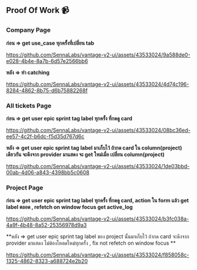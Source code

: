 ## Proof Of Work 📹

### Company Page
**ก่อน =>   get use_case ทุกครั้งที่เปลี่ยน tab**

https://github.com/SennaLabs/vantage-v2-ui/assets/43533024/9a588de0-e028-4b4e-8a7b-6d57e2566bb6

**หลัง => ทำ catching**

https://github.com/SennaLabs/vantage-v2-ui/assets/43533024/4d74c196-8284-4862-8b75-d6b75882268f

### All tickets Page

**ก่อน => get user epic sprint tag label ทุกครั้ง ที่กดดู card**

https://github.com/SennaLabs/vantage-v2-ui/assets/43533024/08bc36ed-ee57-4c2f-b6dc-f5d35d767d6c

**หลัง => get user epic sprint tag label มาเก็บไว้ ถ้ากด card ใน column(project) เดียวกัน จะดึงจาก provider มาแสดง จะ get ใหม่เมื่อ เปลี่ยน column(project)**

https://github.com/SennaLabs/vantage-v2-ui/assets/43533024/1de03bbd-00ab-4d06-a843-4398bb5c0608

### Project Page

**ก่อน =>  get user epic sprint tag label ทุกครั้ง ที่กดดู card, action ใน form แล้ว get label ตลอด , refetch on window focus get active_log**


https://github.com/SennaLabs/vantage-v2-ui/assets/43533024/b3fc038a-4a9f-4b48-8a52-25356978d9a3

**หลัง => get user epic sprint tag label ของ project นั้นมาเก็บไว้ ถ้ากด card  จะดึงจาก provider มาแสดง ไม่ต้องโหลดใหม่ทุกครั้ง , fix not refetch on window focus **


https://github.com/SennaLabs/vantage-v2-ui/assets/43533024/f858058c-1325-4862-8323-a688724e2b20
